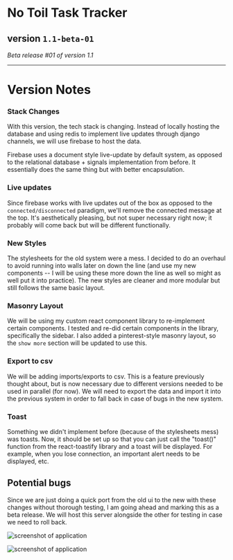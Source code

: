# No Toil Task Tracker

## version `1.1-beta-01`

*Beta release #01 of version 1.1*

---

# Version Notes

### Stack Changes

With this version, the tech stack is changing. Instead of locally hosting the database and using redis to implement live updates through django channels, we will use firebase to host the data.

Firebase uses a document style live-update by default system, as opposed to the relational database + signals implementation from before. It essentially does the same thing but with better encapsulation.

### Live updates

Since firebase works with live updates out of the box as opposed to the `connected/disconnected` paradigm, we'll remove the connected message at the top. It's aesthetically pleasing, but not super necessary right now; it probably will come back but will be different functionally.

### New Styles

The stylesheets for the old system were a mess. I decided to do an overhaul to avoid running into walls later on down the line (and use my new components -- I will be using these more down the line as well so might as well put it into practice). The new styles are cleaner and more modular but still follows the same basic layout.

### Masonry Layout

We will be using my custom react component library to re-implement certain components. I tested and re-did certain components in the library, specifically the sidebar. I also added a pinterest-style masonry layout, so the `show more` section will be updated to use this.

### Export to csv

We will be adding imports/exports to csv. This is a feature previously thought about, but is now necessary due to different versions needed to be used in parallel (for now). We will need to export the data and import it into the previous system in order to fall back in case of bugs in the new system.

### Toast

Something we didn't implement before (because of the stylesheets mess) was toasts. Now, it should be set up so that you can just call the "toast()" function from the react-toastify library and a toast will be displayed. For example, when you lose connection, an important alert needs to be displayed, etc.

## Potential bugs

Since we are just doing a quick port from the old ui to the new with these changes without thorough testing, I am going ahead and marking this as a beta release. We will host this server alongside the other for testing in case we need to roll back.

![screenshot of application](https://lh3.googleusercontent.com/0k0c6WcnXQ4g6KedLITsQhzVcly_nWWtWM2uXjk8s5-mOjff2e4jDpovvOv0GmwYwN-QQIqgyPEX0PQFkBrNs59OP4ruLREOOWpKH7PZl47YzFpiZgOTJCUyntVAzaUjPGGzMTE87NMObSEnw5223RTe9HZSWNGnP_sNILjxQxB3JB5oUydF3swBAZt6oJVu67ghm_jFr2xG_Cb-EX2BVSJM50_SNPG2aHS_AMxS04OObJuODAFB0qmynTxBnc7ijpEbDpYJ6tTAvrPRYt1gmmAcY2rQ2K4PONjO317-T3YZY1EUwkKMPiURsp9YlSeeyjL7E88CgDMdcrH5ku9nTwM6kCd_urPh8T7Daaz7UpPuwjxWN2vxwpfwTVdNR4kjz00agdkKR2BW_1ep-OW2ZX1nQGX-3fssJhzDJjn0No1R0_3mOPkqE-PeaCi4qUD5j1Qm4wXRrHN_6BAtv1Y84erhKm5pqPer-ATCAHlY5kqouSz6mhUIy5JUsfBMg-MQg0xZDpvsgcylKsRwemdJKVVEvnYbM1tqUD3BF-r6EWfgMztBW_KLvy9x0iQDrlXfTzsJRHHSGx9bMDXfLZoE5tS87OumzdcuEitWXMANoGsin8zR4NTR9E9EX6hdCyiWkCOVW-z-OfN3Itr1DOkC9q0x3XZa1yVmrHow7Iy8p7qHkNdR_ygm9j44oYISoogNuEYZH12NiY14EEhGJ5Rl-BFq0xe8237VYrJfWnDvw7ScwzXaF7n0zRtkE21vIA6tEjsayZgcX6XxiyPpfppbMDRXyzKCBppmu-hRQeD4Rt1UuGiriToPBiaXl3H099hTUdeN_ZaUa8lQXWUIDn_RzPCOBPeZ3pW0kiRPa0ErkTuPX_fcJ38paLy-De7sHttuBzAfnAMd-LDglSaP2otikHL4qWeJEDHKxfZkIx9LrV7GQwZ1-I9X7mXuO2YXzg7sP6-QdhcQN8Jefb3OdDQ=w800-h1534-s-no?authuser=0)

![screenshot of application](https://lh3.googleusercontent.com/jG-laGbcixD8tcPtPhbnZRvCO3y06mvnwaCbdSYgAWuPwMYX8HOAEzOWof0N2cBtbRmqr8nobyQL3avOxorWT6GVzCk30EQ_Tk491H9lv_O5q2YL0FQYtQ2N5ccoQnq0rLKIeyIwY1wP08lwjQI_1u_Gzn-nxduLH3_GM4hvvwNLTu8QlH8ImuELCYncNdkeIIJr3tbZR-gRADe3XinSp9ZPCrvDNX4W0ABrwtFr98wFu1fb6wJyCr34BvVUa5BV5H5HTFwYXvK-P6C0rFGd1fCT_tpH1Klme8Rz4lHvOnMCHt3PohZxucCO4CTVDzxvznG8JO7aVT2zs0VAGBmQmRFxp_7xyegTI_Qeh-THsFZ8tbn9vzu0AqgDVDFZTU-Y9780X74e8Bwt9HIQma1GnWkaklDJrj6-zX8IF-FGxp9F4K5Pn_y2esrvipikf8faXMDFHJJ3Afh_L7GnxD0SUaKgqOAwP_y9-5S6Rp3EGiUyUYoJ7XLfFJ-O9Vy9K5Z-r_w4vqzcKCVda8SegOQG8RqSgwtORE_XGd2Q1A6grx7uzyWIyCa25VR4nQmRJuR3WI1vTRwqtseKdfyLf52qhUpgir__fPTpM_hEn6ehndm_THyxlHGNjBVpxj7XiCEu6F8E5kdT82Y7zLemWhnGQ5T7TOt-d7GlaOWhKwWCgNgyahWDl2iLsIIw-85V9h7uEWLkhAcoLlzpcgpLde9UQ8NlNT1At8F1k617TMOZV29tz8j9aKpep2T6dqgBnLYTAEYG36vV9jx8DxKMnXiJCr9eP1KBzV8tsonXoTD_p-vqPTKsVQVxP4IetMJuaZ5SQf4PTK8S3-X9Z8mpUpLTlYbsVDP3SxXGDquSjGw5OcdiAUg0kMeVl-uTnFwwa30Hd2e1XIK_lbcu1C-5ljqte2A9Ba5sEeGkmMiZ2RHVQuyCkaonPEJRx94p3hlQtKmK70U_FhwNPRGeLxxmCAE=w1708-h1534-s-no?authuser=0)
